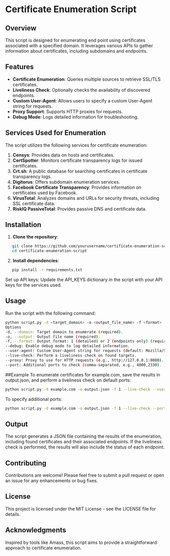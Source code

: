 # Certificate Enumeration Script

## Overview

This script is designed for enumerating end point using certificates associated with a specified domain. It leverages various APIs to gather information about certificates, including subdomains and endpoints. 

## Features

- **Certificate Enumeration**: Queries multiple sources to retrieve SSL/TLS certificates.
- **Liveliness Check**: Optionally checks the availability of discovered endpoints.
- **Custom User-Agent**: Allows users to specify a custom User-Agent string for requests.
- **Proxy Support**: Supports HTTP proxies for requests.
- **Debug Mode**: Logs detailed information for troubleshooting.

## Services Used for Enumeration

The script utilizes the following services for certificate enumeration:

1. **Censys**: Provides data on hosts and certificates.
2. **CertSpotter**: Monitors certificate transparency logs for issued certificates.
3. **Crt.sh**: A public database for searching certificates in certificate transparency logs.
4. **Digitorus**: Offers subdomain enumeration services.
5. **Facebook Certificate Transparency**: Provides information on certificates used by Facebook.
6. **VirusTotal**: Analyzes domains and URLs for security threats, including SSL certificate data.
7. **RiskIQ PassiveTotal**: Provides passive DNS and certificate data.

## Installation

1. **Clone the repository**:
```bash
   git clone https://github.com/yourusername/certificate-enumeration-script.git
   cd certificate-enumeration-script
```

2. **Install dependencies**:
```bash
   pip install -r requirements.txt
```

Set up API keys: Update the API_KEYS dictionary in the script with your API keys for the services used.

## Usage
Run the script with the following command:
```bash
python script.py -d <target_domain> -o <output_file_name> -f <format> [options]
Options
-d, --domain: Target domain to enumerate (required).
-o, --output: Output file name (required).
-f, --format: Output format: 1 (detailed) or 2 (endpoints only) (required).
--debug: Enable debug mode to log detailed information.
--user-agent: Custom User-Agent string for requests (default: Mozilla/5.0).
--live-check: Perform a liveliness check on found targets.
--proxy: Proxy to use for HTTP requests (e.g., http://127.0.0.1:8080).
--port: Additional ports to check (comma-separated, e.g., 4000,2330).
```
##Example
To enumerate certificates for example.com, save the results in output.json, and perform a liveliness check on default ports:
```bash
python script.py -d example.com -o output.json -f 1 --live-check --user-agent "MyCustomUserAgent/1.0"
```
To specify additional ports:
```bash
python script.py -d example.com -o output.json -f 1 --live-check --port 4000,2330
```
## Output
The script generates a JSON file containing the results of the enumeration, including found certificates and their associated endpoints. If the liveliness check is performed, the results will also include the status of each endpoint.

## Contributing
Contributions are welcome! Please feel free to submit a pull request or open an issue for any enhancements or bug fixes.

## License
This project is licensed under the MIT License - see the LICENSE file for details.

## Acknowledgments
Inspired by tools like Amass, this script aims to provide a straightforward approach to certificate enumeration.

